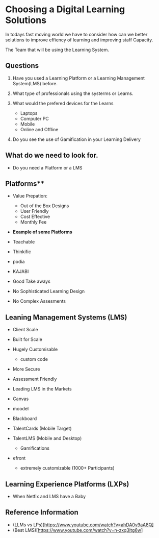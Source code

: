 # Choosing a Digital Learning Solutions
In todays fast moving world we have to consider how can we better solutions to improve effiency of learning and improving staff Capacity. 

The Team that will be using the Learning System. 

## Questions 
 1. Have you used a Learning Platform or a Learning Management System(LMS) before. 
 2.  What type of professionals using the systerms or Learns. 
 3. What would the prefered devices for the Learns 
     - Laptops
     - Computer PC 
     - Mobile 
     - Online and Offline 

 4. Do you see the use of Gamification in your Learning Delivery 



## What do we need to look for. 
- Do you need a Platform or a LMS 
## Platforms** 
 - Value Prepation:
 	- Out of the Box Designs 
 	- User Friendly 
 	- Cost Effective 
 	 - Monthly Fee

 - **Example of some Platforms** 
  - Teachable 
  - Thinkific 
  - podia 
  - KAJABI 

 - Good Take aways 
  - No Sophisticated Learning Design 
  - No Complex Assesments 

## Leaning Management Systems (LMS) 
 - Client Scale 
 - Built for Scale 
 - Hugely Customisable 
     - custom code 
 - More Secure 
 - Assessment Friendly 

 - Leading LMS in the Markets 
  - Canvas 
  - moodel
  - Blackboard
  - TalentCards (Mobile Target)
  - TalentLMS (Mobile and Desktop)
    - Gamifications 
  - efront 
    - extremely customizable (1000+ Participants)

## Learning Experience Platforms (LXPs)
 - When Netfix and LMS have a Baby 



## Reference Information 
- (LLMs vs LPs)[https://www.youtube.com/watch?v=ahDA0v9aA8Q]
- (Best LMS)[https://www.youtube.com/watch?v=n-zxq3Itg6w]




